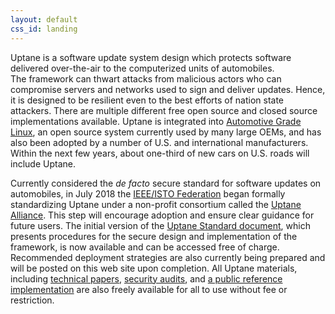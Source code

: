 ```yaml
---
layout: default
css_id: landing
---
```


Uptane is a software update system design which 
protects software delivered over-the-air to the computerized units of 
automobiles.  
The framework can thwart attacks from malicious actors who can
compromise servers and networks used to sign and deliver updates.  Hence, it is designed to be resilient even to the best efforts of nation state
attackers. There are multiple different free open source and closed source
implementations available.  Uptane is integrated into [Automotive Grade Linux](https://www.automotivelinux.org/),
an open source system currently used by many large OEMs, and has also been adopted by a number of U.S. and international manufacturers. Within the next few years, about one-third of new cars on U.S. roads will include Uptane.

Currently considered the *de facto* secure standard for software updates on
automobiles, in July 2018 the [IEEE/ISTO Federation](https://ieee-isto.org/) began
formally standardizing Uptane under a non-profit consortium called the [Uptane
Alliance](https://ieee-isto.org/member_programs/uptane-alliance/). This 
step will encourage adoption and ensure clear guidance for future
users. The initial version of the [Uptane Standard document](https://uptane.github.io/uptane-standard/uptane-standard.html), which presents procedures for the secure design and implementation of the framework, is now available and can be accessed free of charge. Recommended deployment strategies are also currently being prepared and will be posted on this web site upon completion. All Uptane materials, including [technical papers](https://uptane.github.io/publications.html),
[security audits](https://uptane.github.io/audits.html), and
[a public reference implementation](https://github.com/uptane/uptane)
are also freely available for all to use without fee or restriction.
